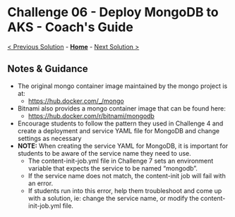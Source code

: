# Challenge 06 - Deploy MongoDB to AKS - Coach's Guide 

[< Previous Solution](./Solution-05.md) - **[Home](./README.md)** - [Next Solution >](./Solution-07.md)

## Notes & Guidance

- The original mongo container image maintained by the mongo project is at:
	- <https://hub.docker.com/_/mongo>
- Bitnami also provides a mongo container image that can be found here:
	- <https://hub.docker.com/r/bitnami/mongodb>
- Encourage students to follow the pattern they used in Challenge 4 and create a deployment and service YAML file for MongoDB and change settings as necessary
- **NOTE:** When creating the service YAML for MongoDB, it is important for students to be aware of the service name they need to use.  
    - The content-init-job.yml file in Challenge 7 sets an environment variable that expects the service to be named “mongodb”.   
    - If the service name does not match, the content-init job will fail with an error.  
    - If students run into this error, help them troubleshoot and come up with a solution, ie: change the service name, or modify the content-init-job.yml file. 